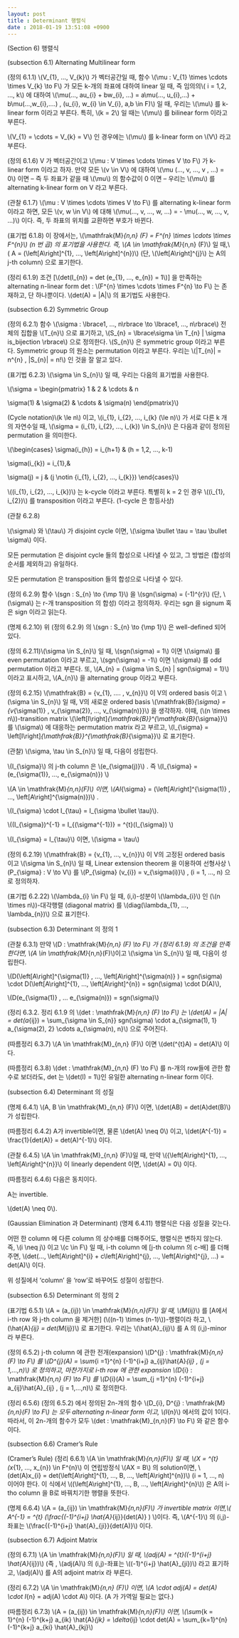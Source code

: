 ```yaml
---
layout: post
title : Determinant 행렬식
date : 2018-01-19 13:51:08 +0900
---
```

(Section 6) 행렬식

(subsection 6.1) Alternating Multilinear form

(정의 6.1.1) \\(V_{1}, …, V_{k}\\) 가 벡터공간일 때, 함수 \\(\mu : V_{1} \times \cdots \times V_{k} \to F\\) 가 모든 k-개의 좌표에 대하여 linear 일 때, 즉 임의의\\( i = 1,2, …, k\\) 에 대하여 \\(\mu(…, au_{i} + bw_{i}, …) = a\mu(…, u_{i},…) + b\mu(…,w_{i},….) , (u_{i}, w_{i} \in V_{i}, a,b \in F)\\) 일 때, 우리는 \\(\mu\\) 를 k-linear form 이라고 부른다. 특히, \\(k = 2\\) 일 때는 \\(\mu\\) 를 bilinear form 이라고 부른다. 

\\(V_{1} = \cdots = V_{k} = V\\) 인 경우에는 \\(\mu\\) 를 k-linear form on \\(V\\) 라고 부른다.

(정의 6.1.6) V 가 벡터공간이고 \\(\mu : V \times \cdots \times V \to F\\) 가 k-linear form 이라고 하자. 만약 모든 \\(v \in V\\) 에 대하여 \\(\mu (…, v, …, v , …) = 0\\) 이면 – 즉 두 좌표가 같을 때 \\(\mu\\) 의 함수값이 0 이면 – 우리는 \\(\mu\\) 를 alternating k-linear form on V 라고 부른다.

(관찰 6.1.7) \\(\mu : V \times \cdots \times V \to F\\) 를 alternating k-linear form 이라고 하면, 모든 \\(v, w \in V\\) 에 대해 \\(\mu(…, v, …, w, …) = - \mu(…, w, …, v, …)\\) 이다. 즉, 두 좌표의 위치를 교환하면 부호가 바뀐다.

(표기법 6.1.8) 이 장에서는, \\(\mathfrak{M}_{n,n} (F) = F^{n} \times \cdots \times F^{n}\\) (n 번 곱) 의 표기법을 사용한다. 즉, \\(A \in \mathfrak{M}_{n,n} (F)\\) 일 때,\\( A = (\left[A\right]^{1}, …, \left[A\right]^{n})\\) (단, \\(\left[A\right]^{j}\\) 는 A의 j-th column) 으로 표기한다.

(정리 6.1.9) 조건 [\\(det(I_{n}) = det (e_{1}, …, e_{n}) = 1\\)] 을 만족하는 alternating n-linear form det : \\(F^{n} \times \cdots \times F^{n} \to F\\) 는 존재하고, 단 하나뿐이다. \\(det(A) = |A|\\) 의 표기법도 사용한다.

(subsection 6.2) Symmetric Group

(정의 6.2.1) 함수 \\(\sigma : \lbrace1, …, n\rbrace \to \lbrace1, …, n\rbrace\\) 전체의 집합을 \\(T_{n}\\) 으로 표기하고, \\(S_{n} = \lbrace\sigma \in T_{n} | \sigma is_bijection \rbrace\\) 으로 정의한다. \\(S_{n}\\) 은 symmetric group 이라고 부른다. Symmetric group 의 원소는 permutation 이라고 부른다. 우리는 \\(|T_{n}| = n^{n} , |S_{n}| = n!\\) 인 것을 잘 알고 있다.

(표기법 6.2.3) \\(\sigma \in S_{n}\\) 일 때, 우리는 다음의 표기법을 사용한다.

\\(\sigma = \begin{pmatrix} 1 & 2 & \cdots & n 



 \sigma(1) & \sigma(2) & \cdots & \sigma(n) \end{pmatrix}\\)

(Cycle notation)\\(k \le n\\) 이고, \\(i_{1}, i_{2}, …, i_{k} (\le n)\\) 가 서로 다른 k 개의 자연수일 때, \\(\sigma = (i_{1}, i_{2}, …, i_{k}) \in S_{n}\\) 은 다음과 같이 정의된 permutation 을 의미한다.

\\(\begin{cases} \sigma(i_{h}) = i_{h+1} & (h = 1,2, …, k-1) 



 \sigma(i_{k}) = i_{1},&  



 \sigma(j) = j & (j \notin {i_{1}, i_{2}, …, i_{k}}) \end{cases}\\)

\\((i_{1}, i_{2}, …, i_{k})\\) 는 k-cycle 이라고 부른다. 특별히 k = 2 인 경우 \\((i_{1}, i_{2})\\) 를 transposition 이라고 부른다. (1-cycle 은 항등사상)

(관찰 6.2.8) 

\\(\sigma\\) 와 \\(\tau\\) 가 disjoint cycle 이면, \\(\sigma \bullet \tau = \tau \bullet \sigma\\) 이다.

모든 permutation 은 disjoint cycle 들의 합성으로 나타낼 수 있고, 그 방법은 (합성의 순서를 제외하고) 유일하다.

모든 permutation 은 transposition 들의 합성으로 나타낼 수 있다.

(정의 6.2.9) 함수 \\(sgn : S_{n} \to {\mp 1}\\) 을 \\(sgn(\sigma) = (-1)^{r}\\) (단, \\(\sigma\\) 는 r-개 transposition 의 합성) 이라고 정의하자. 우리는 sgn 을 signum 혹은 sign 이라고 읽는다.

(명제 6.2.10) 위 (정의 6.2.9) 의 \\(sgn : S_{n} \to {\mp 1}\\) 은 well-defined 되어있다.

(정의 6.2.11)\\(\sigma \in S_{n}\\) 일 때, \\(sgn(\sigma) = 1\\) 이면 \\(\sigma\\) 를 even permutation 이라고 부르고, \\(sgn(\sigma) = -1\\) 이면 \\(\sigma\\) 를 odd permutation 이라고 부른다. 또, \\(A_{n} = {\sigma \in S_{n} | sgn(\sigma) = 1}\\) 이라고 표시하고, \\(A_{n}\\) 을 alternating group 이라고 부른다.

(정의 6.2.15) \\(\mathfrak{B} = {v_{1}, …. , v_{n}}\\) 이 V의 ordered basis 이고 \\(\sigma \in S_{n}\\) 일 때, V의 새로운 ordered basis \\(\mathfrak{B}_{\sigma} = {v_{\sigma(1)} , v_{\sigma(2)}, …, v_{\sigma(n)}}\\) 을 생각하자. 이때, (\\(n \times n\\))-transition matrix \\(\left[I\right]_{\mathfrak{B}}^{\mathfrak{B}_{\sigma}}\\) 를 \\(\sigma\\) 에 대응하는 permutation matrix 라고 부르고, \\(I_{\sigma} = \left[I\right]_{\mathfrak{B}}^{\mathfrak{B}_{\sigma}}\\) 로 표기한다.

(관찰) \\(\sigma, \tau \in S_{n}\\) 일 때, 다음이 성립한다.

\\(I_{\sigma}\\) 의 j-th column 은 \\(e_{\sigma(j)}\\) . 즉 \\(I_{\sigma} = (e_{\sigma(1)}, …, e_{\sigma(n)}) \\)

\\(A \in \mathfrak{M}_{n,n}(F)\\) 이면, \\(AI_{\sigma} = (\left[A\right]^{\sigma(1)} , …, \left[A\right]^{\sigma(n)})\\) .

\\(I_{\sigma} \cdot I_{\tau} = I_{\sigma \bullet \tau}\\).

\\((I_{\sigma})^{-1} = I_{(\sigma^{-1})} = ^{t}(I_{\sigma}) \\)

\\(I_{\sigma} = I_{\tau}\\) 이면, \\(\sigma = \tau\\)

(정의 6.2.19) \\(\mathfrak{B} = {v_{1}, …, v_{n}}\\) 이 V의 고정된 ordered basis 이고 \\(\sigma \in S_{n}\\) 일 때, Linear extension theorem 을 이용하여 선형사상 \\(P_{\sigma} : V \to V\\) 를 \\(P_{\sigma} (v_{i}) = v_{\sigma(i)}\\) , (i = 1, …, n) 으로 정의하자.

(표기법 6.2.22) \\(\lambda_{i} \in F\\) 일 때, (i,i)-성분이 \\(\lambda_{i}\\) 인 (\\(n \times n\\))-대각행렬 (diagonal matrix) 를 \\(diag(\lambda_{1}, …, \lambda_{n})\\) 으로 표기한다.

(subsection 6.3) Determinant 의 정의 1

(관찰 6.3.1) 만약 \\(D : \mathfrak{M}_{n,n} (F) \to F\\) 가 (정리 6.1.9) 의 조건을 만족한다면, \\(A \in \mathfrak{M}_{n,n}(F)\\)이고 \\(\sigma \in S_{n}\\) 일 때, 다음이 성립한다.

\\(D(\left[A\right]^{\sigma(1)} , …, \left[A\right]^{\sigma(n)} ) = sgn(\sigma) \cdot D(\left[A\right]^{1}, …, \left[A\right]^{n}) = sgn(\sigma) \cdot D(A)\\),

\\(D(e_{\sigma(1)} , … e_{\sigma(n)}) = sgn(\sigma)\\)

(정리 6.3.2. 정리 6.1.9 의 \\(det : \mathfrak{M}_{n,n} (F) \to F\\) 는 \\(det(A) = |A| = det(a_{ij}) = \sum_{\sigma \in S_{n}} sgn(\sigma) \cdot a_{\sigma(1), 1} a_{\sigma(2), 2} \cdots a_{\sigma(n), n}\\) 으로 주어진다.

(따름정리 6.3.7) \\(A \in \mathfrak{M}_{n,n} (F)\\) 이면 \\(det(^{t}A) = det(A)\\) 이다.

(따름정리 6.3.8) \\(det : \mathfrak{M}_{n,n} (F) \to F\\) 를 n-개의 row들에 관한 함수로 보더라도, det 는 \\(det(I) = 1\\)인 유일한 alternating n-linear form 이다.

(subsection 6.4) Determinant 의 성질

(명제 6.4.1) \\(A, B \in \mathfrak{M}_{n,n} (F)\\) 이면, \\(det(AB) = det(A)det(B)\\) 가 성립한다.

(따름정리 6.4.2) A가 invertible이면, 물론 \\(det(A) \neq 0\\) 이고, \\(det(A^{-1}) = \frac{1}{det(A)} = det(A)^{-1}\\) 이다.

(관찰 6.4.5) \\(A \in \mathfrak{M}_{n,n} (F)\\)일 때, 만약 \\({\left[A\right]^{1}, …, \left[A\right]^{n}}\\) 이 linearly dependent 이면, \\(det(A) = 0\\) 이다.

(따름정리 6.4.6) 다음은 동치이다.

 A는 invertible.

\\(det(A) \neq 0\\).

(Gaussian Elimination 과 Determinant) (명제 6.4.11) 행렬식은 다음 성질을 갖는다.

어떤 한 column 에 다른 column 의 상수배를 더해주어도, 행렬식은 변하지 않는다. 즉, \\(i \neq j\\) 이고 \\(c \in F\\) 일 때, i-th column 에 [j-th column 의 c-배] 를 더해주면,  \\(det(…, \left[A\right]^{i} + c\left[A\right]^{j}, …, \left[A\right]^{j}, …) = det(A)\\) 이다.

위 성질에서 ‘column’ 을 ‘row’로 바꾸어도 성질이 성립한다.

(subsection 6.5) Determinant 의 정의 2

(표기법 6.5.1) \\(A = (a_{ij}) \in \mathfrak{M}_{n,n}(F)\\) 일 때, \\(M_{ij}\\) 를 [A에서 i-th row 와 j-th column 을 제거한] (\\((n-1) \times (n-1)\\))-행렬이라 하고, \\(\hat{A}_{ij} = det(M_{ij})\\) 로 표기한다. 우리는 \\(\hat{A}_{ij}\\) 를 A 의 (i,j)-minor 라 부른다.

(정의 6.5.2) j-th column 에 관한 전개(expansion) \\(D^{j} : \mathfrak{M}_{n,n} (F) \to F\\) 를 \\(D^{j}(A) = \sum_{i =1}^{n} (-1)^{i+j} a_{ij}\hat{A}_{ij} , (j = 1,…,n)\\) 로 정의하고, 마찬가지로 i-th row 에 관한 expansion \\(D_{i} :  \mathfrak{M}_{n,n} (F) \to F\\) 를 \\(D_{i}(A) = \sum_{j =1}^{n} (-1)^{i+j} a_{ij}\hat{A}_{ij} , (j = 1,…,n)\\) 로 정의한다.

(정리 6.5.6) (정의 6.5.2) 에서 정의된 2n-개의 함수 \\(D_{i}, D^{j} : \mathfrak{M}_{n,n}(F) \to F\\) 는 모두 alternating n-linear form 이고, \\(I_{n}\\) 에서의 값이 1이다. 따라서, 이 2n-개의 함수가 모두 \\(det : \mathfrak{M}_{n,n}(F) \to F\\) 와 같은 함수이다.

(subsection 6.6) Cramer’s Rule

(Cramer’s Rule) (정리 6.6.1) \\(A \in \mathfrak{M}_{n,n}(F)\\) 일 때, \\(X = ^{t}(x_{1}, …, x_{n}) \in F^{n}\\) 이 연립방정식 \\(AX = B\\) 의 solution이면, \\(det(A)x_{i} = det(\left[A\right]^{1}, …, B, …, \left[A\right]^{n})\\) (i = 1, …, n) 이어야 한다. 이 식에서 \\((\left[A\right]^{1}, …, B, …, \left[A\right]^{n}\\)) 은 A의 i-tho column 을 B로 바꿔치기한 행렬을 뜻한다.

(명제 6.6.4) \\(A = (a_{ij}) \in \mathfrak{M}_{n,n}(F)\\) 가 invertible matrix 이면,\\( A^{-1} = ^{t} (\frac{(-1)^{i+j} \hat{A}_{ij}}{det(A)} ) \\)이다. 즉, \\(A^{-1}\\) 의 (i,j)-좌표는 \\(\frac{(-1)^{i+j} \hat{A}_{ji}}{det(A)}\\) 이다.

(subsection 6.7) Adjoint Matrix

(정의 6.7.1) \\(A \in \mathfrak{M}_{n,n}(F)\\) 일 때, \\(adj(A) = ^{t}((-1)^{i+j} \hat{A}_{ij})\\) (즉 , \\(adj(A)\\) 의 (i,j)-좌표는 \\((-1)^{i+j} \hat{A}_{ji})\\) 라고 표기하고, \\(adj(A)\\) 를 A의 adjoint matrix 라 부른다.

(정리 6.7.2) \\(A \in \mathfrak{M}_{n,n} (F)\\) 이면, \\(A \cdot adj(A) = det(A) \cdot I_{n} = adj(A) \cdot A\\) 이다. (A 가 가역일 필요는 없다.)

(따름정리 6.7.3) \\(A = (a_{ij}) \in \mathfrak{M}_{n,n}(F)\\) 이면, \\(\sum_{k = 1}^{n} (-1)^{k+j} a_{ik} \hat{A}_{jk} = \delta_{ij} \cdot det(A) = \sum_{k=1}^{n} (-1)^{k+j} a_{ki} \hat{A}_{kj}\\)

